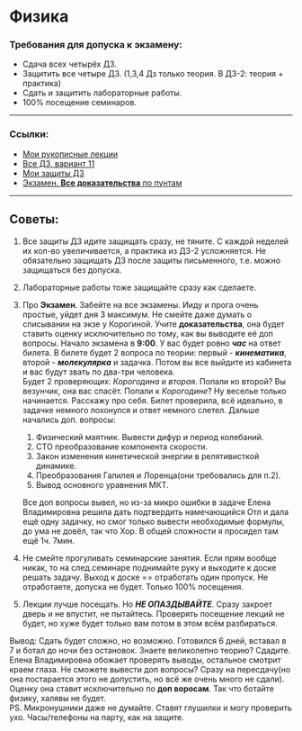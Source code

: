 # Физика
### Требования для допуска к экзамену:
- Сдача всех четырёх ДЗ.
- Защитить все четыре ДЗ. (1,3,4 Дз только теория. В ДЗ-2: теория + практика)
- Сдать и защитить лабораторные работы.
- 100% посещение семинаров.
---
### Ссылки:
- [Мои рукописные лекции](https://github.com/DimaPermyakov/IU5/blob/main/Term-2/%D0%A4%D0%B8%D0%B7%D0%B8%D0%BA%D0%B0/%D0%A0%D1%83%D0%BA%D0%BE%D0%BF%D0%B8%D1%81%D0%BD%D0%B0%D1%8F%20%D0%BB%D0%B5%D0%BA%D1%86%D0%B8%D1%8F.pdf)
- [Все ДЗ, вариант 11](https://github.com/DimaPermyakov/IU5/blob/main/Term-2/%D0%A4%D0%B8%D0%B7%D0%B8%D0%BA%D0%B0/%D0%94%D0%97.%D0%92%D0%B0%D1%80-11.pdf)
- [Мои защиты ДЗ](https://github.com/DimaPermyakov/IU5/blob/main/Term-2/%D0%A4%D0%B8%D0%B7%D0%B8%D0%BA%D0%B0/%D0%97%D0%B0%D1%89%D0%B8%D1%82%D0%B0%20%D0%94%D0%97.pdf)
- [Экзамен. **Все доказательства** по пунтам ](https://github.com/DimaPermyakov/IU5/blob/main/Term-2/%D0%A4%D0%B8%D0%B7%D0%B8%D0%BA%D0%B0/%D0%AD%D0%BA%D0%B7.%D0%94%D0%BE%D0%BA-%D0%B2%D0%B0.pdf)
---
## Советы:
1. Все защиты ДЗ идите защищать сразу, не тяните. С каждой неделей их кол-во увеличивается, а практика из ДЗ-2 усложняется. Не обязательно защищать ДЗ после защиты письменного, т.е. можно защищаться без допуска.
2. Лабораторные работы тоже защищайте сразу как сделаете.
3. Про **Экзамен**. Забейте на все экзамены. Ииду и прога очень простые, уйдет дня 3 максимум. Не смейте даже думать о списывании на экзе у Корогиной. Учите **доказательства**, она будет ставить оценку исключительно по тому, как вы выводите её доп вопросы. Начало экзамена в **9:00**. У вас будет ровно ***час*** на ответ билета. В билете будет 2 вопроса по теории: первый - ***кинематика***, второй - ***молекулярка*** и задачка. Потом вы все выйдите из кабинета и вас будут звать по два-три человека.<br>
Будет 2 проверяющих: *Корогодина* и *вторая*. Попали ко второй? Вы везунчик, она вас спасёт. Попали к *Корогодине*? Ну веселье только начинается. Расскажу про себя. Билет проверила, всё идеально, в задачке немного лохонулся и ответ немного слетел.
Дальше начались доп. вопросы: <br>
    1. Физический маятник. Вывести дифур и период колебаний. <br>
    2.  СТО преобразование компонента скорости.<br>
    3. Закон изменения кинетической энергии в релятивисткой динамике.<br>
    4. Преобразования Галилея и Лоренца(они требовались для п.2).
    5. Вывод основного уравнения МКТ. <br>

    Все доп вопросы вывел, но из-за микро ошибки в задаче Елена Владимировна решила дать подтвердить намечающийся Отл и дала ещё одну задачку, но смог только вывести необходимые формулы, до ума не довёл, так что Хор.
    В общей сложности я просидел там ещё 1ч. 7мин. <br>
4.  Не смейте прогуливать семинарские занятия. Если прям вообще никак, то на след.семинаре поднимайте руку и выходите к доске решать задачу. Выход к доске == отработать один пропуск. Не отработаете, допуска не будет. Только 100% посещения.
5. Лекции лучше посещать. Но ***НЕ ОПАЗДЫВАЙТЕ***. Сразу закроет дверь  и не впустит, не пытайтесь. Проверять посещение лекций не будет, но хуже будет только вам потом в этом всём разбираться.

Вывод: Сдать будет сложно, но возможно. Готовился 6 дней, вставал в 7 и ботал до ночи без остановок. Знаете великолепно теорию? Сдадите. Елена Владимировна обожает проверять выводы, остальное смотрит краем глаза. Не сможете вывести доп вопросы? Сразу на пересдачу(но она постарается этого не допустить, но всё же очень много не сдали). Оценку она ставит исключительно по **доп воросам**. Так что ботайте физику, халявы не будет. <br>
PS. Микронушники даже не думайте. Ставят глушилки и могу проверить ухо. Часы/телефоны на парту, как на защите. <br>